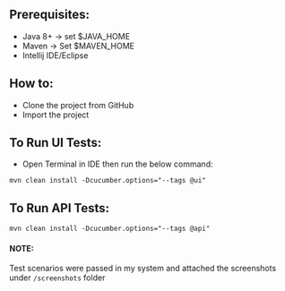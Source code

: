 ## Prerequisites:

   - Java 8+ -> set $JAVA_HOME
   - Maven -> Set  $MAVEN_HOME
   - Intellij IDE/Eclipse
   
## How to:
   
- Clone the project from GitHub 
- Import the project

## To Run UI Tests:

- Open Terminal in IDE then run the below command:
   
 ` mvn clean install -Dcucumber.options="--tags @ui" `  

## To Run API Tests:
   
 ` mvn clean install -Dcucumber.options="--tags @api" ` 
 
#### NOTE:
Test scenarios were passed in my system and attached the screenshots under `/screenshots` folder
